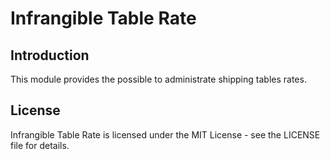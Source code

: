 # Infrangible Table Rate

## Introduction

This module provides the possible to administrate shipping tables rates.

## License

Infrangible Table Rate is licensed under the MIT License - see the LICENSE file for details.
